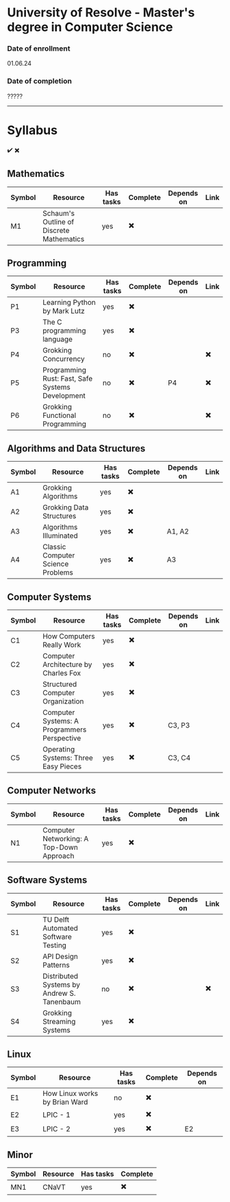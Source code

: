# University of Resolve - Master's degree in Computer Science

### Date of enrollment 
01.06.24

### Date of completion
?????
___

# Syllabus 
✔️
✖️

## Mathematics 

| Symbol | Resource | Has tasks | Complete | Depends on | Link |
| --- | --- | --- | --- | --- | --- | 
| M1 | Schaum's Outline of Discrete Mathematics | yes | ✖️ |  |  |  


## Programming

| Symbol | Resource | Has tasks | Complete | Depends on | Link |
| --- | --- | --- | --- | --- | --- |
| P1 | Learning Python by Mark Lutz | yes | ✖️ |   |  |   
| P3 | The C programming language | yes | ✖️ |   |  |   
| P4 | Grokking Concurrency | no | ✖️ |   | ✖️ |
| P5 | Programming Rust: Fast, Safe Systems Development | no | ✖️ | P4 | ✖️ |
| P6 | Grokking Functional Programming | no | ✖️ |   | ✖️ |


## Algorithms and Data Structures

| Symbol | Resource | Has tasks | Complete | Depends on | Link |
| --- | --- | --- | --- | --- |--- |
| A1 | Grokking Algorithms | yes | ✖️ |  |  |
| A2 | Grokking Data Structures | yes  | ✖️ |  |
| A3 | Algorithms Illuminated | yes | ✖️ | A1, A2 |  |
| A4 | Classic Computer Science Problems | yes | ✖️ | A3 |  |

## Computer Systems 

| Symbol | Resource | Has tasks | Complete | Depends on | Link |
| --- | --- | --- | --- | --- |--- |
| C1 | How Computers Really Work | yes | ✖️ |  |  |
| C2 | Computer Architecture by Charles Fox | yes | ✖️ |  |  |
| C3 | Structured Computer Organization| yes | ✖️ |  |  |
| C4 | Computer Systems: A Programmers Perspective | yes | ✖️ | C3, P3 |  |
| C5 | Operating Systems: Three Easy Pieces | yes | ✖️ | C3, C4 |  |

## Computer Networks

| Symbol | Resource | Has tasks | Complete | Depends on | Link |
| --- | --- | --- | --- | --- |--- |
| N1 | Computer Networking: A Top-Down Approach | yes | ✖️ |  |  |

## Software Systems 

| Symbol | Resource | Has tasks | Complete | Depends on | Link |
| --- | --- | --- | --- | --- | --- |
| S1 | TU Delft Automated Software Testing | yes | ✖️ |
| S2 | API Design Patterns | yes | ✖️ | |
| S3 | Distributed Systems by Andrew S. Tanenbaum | no  | ✖️ |  | ✖️ |
| S4 | Grokking Streaming Systems | yes | ✖️ |  |  |


## Linux 
| Symbol | Resource | Has tasks | Complete | Depends on |
| --- | --- | --- | --- | --- |
| E1 | How Linux works by Brian Ward | no | ✖️ |
| E2 | LPIC - 1 | yes | ✖️ |
| E3 | LPIC - 2 | yes | ✖️ | E2 |


## Minor

| Symbol | Resource | Has tasks | Complete |
| --- | --- | --- | --- |
| MN1 | CNaVT | yes | ✖️ |


